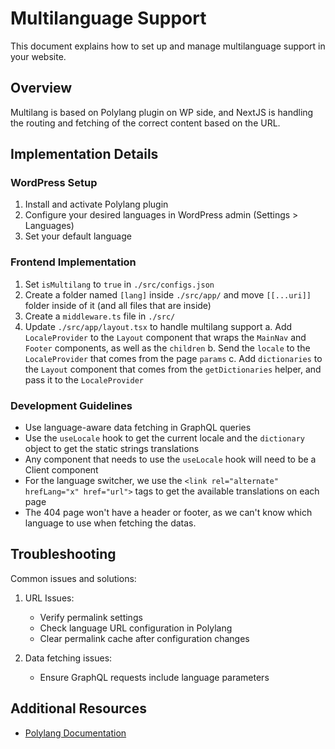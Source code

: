 # Multilanguage Support

This document explains how to set up and manage multilanguage support in your website.

## Overview

Multilang is based on Polylang plugin on WP side, and NextJS is handling the routing and fetching of the correct content based on the URL.

## Implementation Details

### WordPress Setup

1. Install and activate Polylang plugin
2. Configure your desired languages in WordPress admin (Settings > Languages)
3. Set your default language

### Frontend Implementation

1. Set `isMultilang` to `true` in `./src/configs.json`
2. Create a folder named `[lang]` inside `./src/app/` and move `[[...uri]]` folder inside of it (and all files that are inside)
3. Create a `middleware.ts` file in `./src/`
4. Update `./src/app/layout.tsx` to handle multilang support
   a. Add `LocaleProvider` to the `Layout` component that wraps the `MainNav` and `Footer` components, as well as the `children`
   b. Send the `locale` to the `LocaleProvider` that comes from the page `params`
   c. Add `dictionaries` to the `Layout` component that comes from the `getDictionaries` helper, and pass it to the `LocaleProvider`

### Development Guidelines

-   Use language-aware data fetching in GraphQL queries
-   Use the `useLocale` hook to get the current locale and the `dictionary` object to get the static strings translations
-   Any component that needs to use the `useLocale` hook will need to be a Client component
-   For the language switcher, we use the `<link rel="alternate" hrefLang="x" href="url">` tags to get the available translations on each page
-   The 404 page won't have a header or footer, as we can't know which language to use when fetching the datas.

## Troubleshooting

Common issues and solutions:

1. URL Issues:

    - Verify permalink settings
    - Check language URL configuration in Polylang
    - Clear permalink cache after configuration changes

2. Data fetching issues:

    - Ensure GraphQL requests include language parameters

## Additional Resources

-   [Polylang Documentation](https://polylang.pro/doc/)

